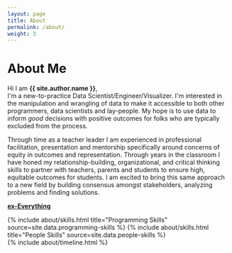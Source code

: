 ```yaml
---
layout: page
title: About
permalink: /about/
weight: 3
---
```


# **About Me**

Hi I am **{{ site.author.name }}**,<br>
I'm a new-to-practice Data Scientist/Engineer/Visualizer. I'm interested in the manipulation and wrangling of data to make it accessible to both other programmers, data scientists and lay-people. My hope is to use data to inform _good_ decisions with positive outcomes for folks who are typically excluded from the process.

Through time as a teacher leader I am experienced in professional facilitation, presentation and mentorship specifically around concerns of equity in outcomes and representation. Through years in the classroom I have honed my relationship-building, organizational, and critical thinking skills to partner with teachers, parents and students to ensure high, equitable outcomes for students. I am excited to bring this same approach to a new field by building consensus amongst stakeholders, analyzing problems and finding solutions.

<a href="/articles/ex-everything"><strong>ex-Everything</strong></a>

<div class="row">
{% include about/skills.html title="Programming Skills" source=site.data.programming-skills %}
{% include about/skills.html title="People Skills" source=site.data.people-skills %}
<!-- {% include about/skills.html title="Other Skills" source=site.data.other-skills %} -->
</div>

<div class="row">
{% include about/timeline.html %}
</div>